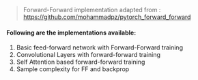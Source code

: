 > Forward-Forward implementation adapted from : https://github.com/mohammadpz/pytorch_forward_forward

#### Following are the implementations available:
1. Basic feed-forward network with Forward-Forward training
2. Convolutional Layers with forward-forward training
3. Self Attention based forward-forward training
4. Sample complexity for FF and backprop 
